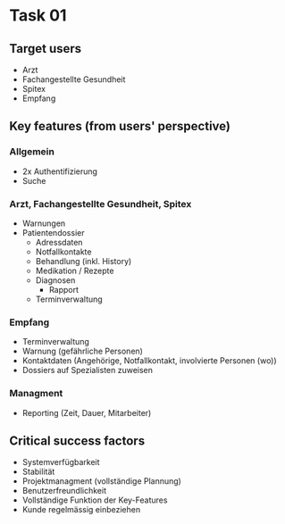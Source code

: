 # Task 01

## Target users

* Arzt
* Fachangestellte Gesundheit
* Spitex
* Empfang


## Key features (from users' perspective)

### Allgemein

* 2x Authentifizierung
* Suche

### Arzt, Fachangestellte Gesundheit, Spitex

* Warnungen
* Patientendossier
	* Adressdaten
	* Notfallkontakte
	* Behandlung (inkl. History)
	* Medikation / Rezepte
	* Diagnosen
		* Rapport
	* Terminverwaltung
	
### Empfang

* Terminverwaltung
* Warnung (gefährliche Personen)
* Kontaktdaten (Angehörige, Notfallkontakt, involvierte Personen (wo))
* Dossiers auf Spezialisten zuweisen

### Managment

* Reporting (Zeit, Dauer, Mitarbeiter)

## Critical success factors

* Systemverfügbarkeit
* Stabilität
* Projektmanagment (vollständige Plannung)
* Benutzerfreundlichkeit
* Vollständige Funktion der Key-Features
* Kunde regelmässig einbeziehen